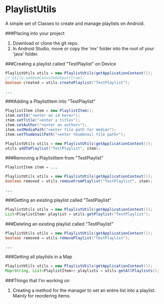 # PlaylistUtils
A simple set of Classes to create and manage playlists on Android.

###Placing into your project
1. Download or clone the git repo.
2. In Android Studio, move or copy the 'mx' folder into the root of your 'java' folder.

###Creating a playlist called "TestPlaylist" on Device

```java
PlaylistUtils utils = new PlaylistUtils(getApplicationContext());
// utils.setUseConsoleOutput(true);
boolean created = utils.createPlaylist("TestPlaylist");

...
```

###Adding a PlaylistItem into "TestPlaylist"

```java
PlaylistItem item = new PlaylistItem();
item.setId("<enter an id here>");
item.setTitle("<enter a title>");
item.setAuthor("<enter an author>");
item.setMediaPath("<enter file path for media>");
item.setThumbnailPath("<enter thumbnail file path>");

PlaylistUtils utils = new PlaylistUtils(getApplicationContext());
utils.addToPlaylist("TestPlaylist", item);
```

###Removing a PlaylistItem from "TestPlaylist"

```java
PlaylistItem item = ...

PlaylistUtils utils = new PlaylistUtils(getApplicationContext());
boolean removed = utils.removeFromPlaylist("TestPlaylist", item);

...
```

###Getting an existing playlist called "TestPlaylist"

```java
PlaylistUtils utils = new PlaylistUtils(getApplicationContext());
List<PlaylistItem> playlist = utils.getPlaylist("TestPlaylist");
```

###Deleting an existing playlist called "TestPlaylist"

```java
PlaylistUtils utils = new PlaylistUtils(getApplicationContext());
boolean removed = utils.removePlaylist("TestPlaylist");

...
```

###Getting all playlists in a Map

```java
PlaylistUtils utils = new PlaylistUtils(getApplicationContext());
Map<String, List<PlaylistItem>> playlists = utils.getAllPlaylists();
```

###Things that I'm working on
1. Creating a method for the manager to set an entire list into a playlist. Mainly for reordering items.
